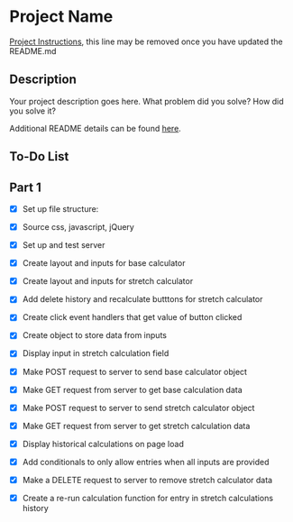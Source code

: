# Project Name

[Project Instructions](./INSTRUCTIONS.md), this line may be removed once you have updated the README.md

## Description

Your project description goes here. What problem did you solve? How did you solve it?

Additional README details can be found [here](https://github.com/PrimeAcademy/readme-template/blob/master/README.md).

## To-Do List

## Part 1
- [X] Set up file structure:
- [X] Source css, javascript, jQuery
- [X] Set up and test server

- [X] Create layout and inputs for base calculator
- [X] Create layout and inputs for stretch calculator
- [X] Add delete history and recalculate butttons for stretch calculator

- [X] Create click event handlers that get value of button clicked
- [X] Create object to store data from inputs
- [X] Display input in stretch calculation field

- [X] Make POST request to server to send base calculator object
- [X] Make GET request from server to get base calculation data
- [X] Make POST request to server to send stretch calculator object
- [X] Make GET request from server to get stretch calculation data

- [X] Display historical calculations on page load

- [X] Add conditionals to only allow entries when all inputs are provided
- [X] Make a DELETE request to server to remove stretch calculator data
- [X] Create a re-run calculation function for entry in stretch calculations history



